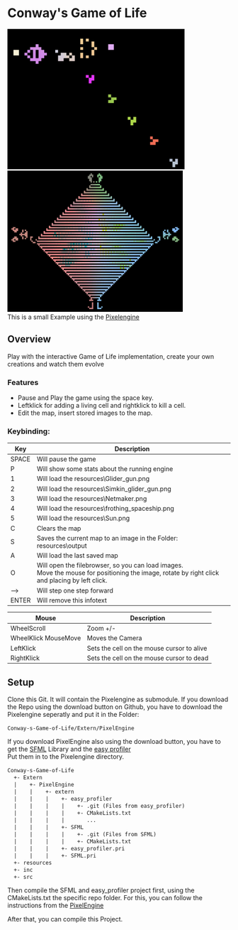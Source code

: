 # Conway's Game of Life
<img src="https://github.com/KROIA/Conway-s-Game-of-Life/blob/main/resources/output/GliderGun.png" width="400"><img src="https://github.com/KROIA/Conway-s-Game-of-Life/blob/main/resources/output/NetFill.png" width="396"><br>
This is a small Example using the [Pixelengine](https://github.com/KROIA/Pixelengine)

## Overview
Play with the interactive Game of Life implementation, create your own creations and watch them evolve<br>
### Features
* Pause and Play the game using the space key.<br>
* Leftklick for adding a living cell and rightklick to kill a cell.<br>
* Edit the map, insert stored images to the map.<br>

### Keybinding:<br>

| Key | Description |
| --- | --- |
| SPACE | Will pause the game |
| P | Will show some stats about the running engine |
| 1 | Will load the resources\Glider_gun.png |
| 2 | Will load the resources\Simkin_glider_gun.png |
| 3 | Will load the resources\Netmaker.png |
| 4 | Will load the resources\frothing_spaceship.png |
| 5 | Will load the resources\Sun.png |
| C | Clears the map |
| S | Saves the current map to an image in the Folder: resources\output |
| A | Will load the last saved map |
| O | Will open the filebrowser, so you can load images.<br>Move the mouse for positioning the image, rotate by right click and placing by left click. |
| --> | Will step one step forward |
| ENTER | Will remove this infotext |

| Mouse | Description |
| --- | --- |
| WheelScroll | Zoom +/- |
| WheelKlick MouseMove | Moves the Camera |
| LeftKlick | Sets the cell on the mouse cursor to alive |
| RightKlick | Sets the cell on the mouse cursor to dead |

## Setup
Clone this Git. It will contain the Pixelengine as submodule.
If you download the Repo using the download button on Github, you have to download the Pixelengine seperatly and put it in the Folder:<br>
```
Conway-s-Game-of-Life/Extern/PixelEngine
```
If you download PixelEngine also using the download button, you have to get the [SFML](https://github.com/SFML/SFML) Library and the [easy profiler](https://github.com/yse/easy_profiler)<br>
Put them in to the Pixelengine directory.
```
Conway-s-Game-of-Life
  +- Extern
  |    +- PixelEngine
  |    |    +- extern
  |    |    |    +- easy_profiler
  |    |    |    |    +- .git (Files from easy_profiler)
  |    |    |    |    +- CMakeLists.txt
  |    |    |    |       ...
  |    |    |    +- SFML
  |    |    |    |    +- .git (Files from SFML)
  |    |    |    |    +- CMakeLists.txt
  |    |    |    +- easy_profiler.pri
  |    |    |    +- SFML.pri 
  +- resources
  +- inc
  +- src
```

Then compile the SFML and easy_profiler project first, using the CMakeLists.txt the specific repo folder.
For this, you can follow the instructions from the [PixelEngine](https://github.com/KROIA/Pixelengine/tree/d10c1e8fcba5029a7794cb862f963208fe033726#sfml-info)<br>

After that, you can compile this Project.
